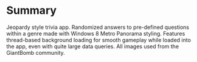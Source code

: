 Summary
=======
Jeopardy style trivia app. Randomized answers to pre-defined questions within a genre made with Windows 8 Metro Panorama styling. Features thread-based background loading for smooth gameplay while loaded into the app, even with quite large data queries. All images used from the GiantBomb community.
